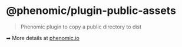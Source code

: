 # @phenomic/plugin-public-assets

> Phenomic plugin to copy a public directory to dist

➡ More details at [phenomic.io](https://phenomic.io/)
